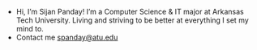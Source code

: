 - Hi, I’m Sijan Panday! I’m a Computer Science & IT major at Arkansas Tech University. Living and striving to be better at everything I set my mind to. 
- Contact me spanday@atu.edu


